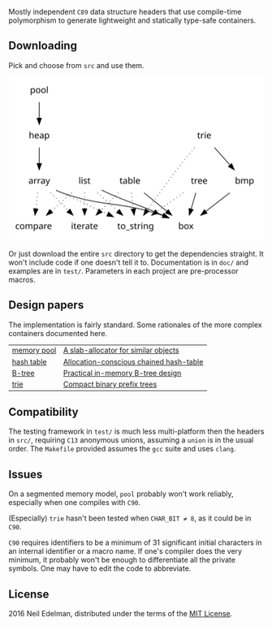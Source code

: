 Mostly independent `C89` data structure headers that use compile-time
polymorphism to generate lightweight and statically type-safe
containers.

## Downloading ##

Pick and choose from `src` and use them.

![Dependencies](dependencies.svg)

Or just download the entire `src` directory to get the dependencies
straight. It won't include code if one doesn't tell it to.
Documentation is in `doc/` and examples are in `test/`. Parameters
in each project are pre-processor macros.

## Design papers ##

The implementation is fairly standard. Some rationales of the more
complex containers documented here.

<table><tr>
<td><a href = "doc/pool.md">memory pool</a></td>
<td><a href = "doc/pool/pool.pdf">A slab-allocator for similar objects</a></td>
</tr><tr>
<td><a href = "doc/table.md">hash table</a></td>
<td><a href = "doc/table/table.pdf">Allocation-conscious chained hash-table</a></td>
</tr><tr>
<td><a href = "doc/tree.md">B-tree</a></td>
<td><a href = "doc/tree/tree.pdf">Practical in-memory B-tree design</a></td>
</tr><tr>
<td><a href = "doc/trie.md">trie</a></td>
<td><a href = "doc/trie/trie.pdf">Compact binary prefix trees</a></td>
</tr></table>

## Compatibility ##

The testing framework in `test/` is much less multi-platform then
the headers in `src/`, requiring `C13` anonymous unions, assuming
a `union` is in the usual order. The `Makefile` provided assumes
the `gcc` suite and uses `clang`.

## Issues

On a segmented memory model, `pool` probably won't work reliably,
especially when one compiles with `C90`.

(Especially) `trie` hasn't been tested when `CHAR_BIT ≠ 8`, as it
could be in `C90`.

`C90` requires identifiers to be a minimum of 31 significant initial
characters in an internal identifier or a macro name. If one's
compiler does the very minimum, it probably won't be enough to
differentiate all the private symbols. One may have to edit the
code to abbreviate.

## License ##

2016 Neil Edelman, distributed under the terms of the [MIT
License](https://opensource.org/licenses/MIT).
